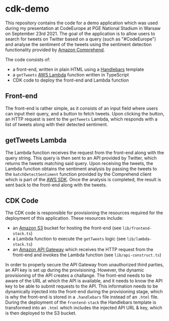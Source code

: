 # cdk-demo

This repository contains the code for a demo application which was used during my presentation at CodeEurope at PGE National Stadium in Warsaw on September 23rd 2021.
The goal of the application is to allow users to search for tweets on Twitter based on a query (such as "#CodeEurope") and analyse the sentiment of the tweets using the sentiment detection functionality provided by [Amazon Comprehend](https://aws.amazon.com/comprehend/).

The code consists of:
- a front-end, written in plain HTML using a [Handlebars](https://handlebarsjs.com/) template
- a `getTweets` [AWS Lambda](https://aws.amazon.com/lambda/) function written in TypeScript
- CDK code to deploy the front-end and Lambda function

## Front-end
The front-end is rather simple, as it consists of an input field where users can input their query, and a button to fetch tweets. Upon clicking the button, an HTTP request is sent to the `getTweets` Lambda, which responds with a list of tweets along with their detected sentiment.

## getTweets Lambda
The Lambda function receives the request from the front-end along with the query string. This query is then sent to an API provided by Twitter, which returns the tweets matching said query.
Upon receiving the tweets, the Lambda function obtains the sentiment analysis by passing the tweets to the `batchDetectSentiment` function provided by the Comprehend client which is part of the [AWS SDK](https://aws.amazon.com/sdk-for-javascript/).
Once the analysis is completed, the result is sent back to the front-end along with the tweets.

## CDK Code
The CDK code is responsible for provisioning the resources required for the deployment of this application. These resources include:
- an [Amazon S3](https://aws.amazon.com/s3/) bucket for hosting the front-end (see `lib/frontend-stack.ts`)
- a Lambda function to execute the `getTweets` logic (see `lib/lambda-stack.ts`)
- an [Amazon API Gateway](https://aws.amazon.com/api-gateway/) which receives the HTTP request from the front-end and invokes the Lambda function (see `lib/api-construct.ts`)

In order to properly secure the API Gateway from unauthorized third parties, an API key is set up during the provisioning.
However, the dynamic provisioning of the API creates a challange. The front-end needs to be aware of the URL at which the API is available, and it needs to know the API key to be able to submit requests to the API.
This information needs to be dynamically injected into the front-end during the provisioning stage, which is why the front-end is stored in a `.handlebars` file instead of an `.html` file.
During the deployment of the `frontend-stack` the Handlebars template is transformed into an `.html` which includes the injected API URL & key, which is then deployed to the S3 bucket. 
